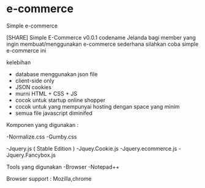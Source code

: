 e-commerce
=========

Simple e-commerce

[SHARE] Simple E-Commerce v0.0.1 codename Jelanda
bagi member yang ingin membuat/menggunakan e-commerce sederhana silahkan coba
simple e-commerce ini

kelebihan
- database menggunakan json file
- client-side only
- JSON cookies
- murni HTML + CSS + JS
- cocok untuk startup online shopper
- cocok untuk yang mempunyai hosting dengan space yang minim
- semua file javascript diminifed

Komponen yang digunakan :

-Normalize.css
-Gumby.css

-Jquery.js ( Stable Edition )
-Jquey.Cookie.js
-Jquery.ecommerce.js
-Jquery.Fancybox.js

Tools yang digunakan
-Browser
-Notepad++

Browser support : Mozilla,chrome
